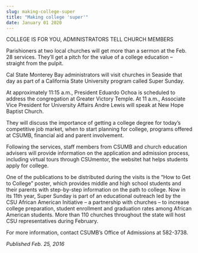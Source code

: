 ```yaml
---
slug: making-college-super
title: "Making college 'super'"
date: January 01 2020
---
```


<p>COLLEGE IS FOR YOU, ADMINISTRATORS TELL CHURCH MEMBERS
</p><p>Parishioners at two local churches will get more than a sermon at the Feb. 28 services. They’ll get a pitch for the value of a college education – straight from the pulpit.
</p><p>Cal State Monterey Bay administrators will visit churches in Seaside that day as part of a California State University program called Super Sunday.
</p><p>At approximately 11:15 a.m., President Eduardo Ochoa is scheduled to address the congregation at Greater Victory Temple. At 11 a.m., Associate Vice President for University Affairs Andre Lewis will speak at New Hope Baptist Church.

They will discuss the importance of getting a college degree for today’s competitive job market, when to start planning for college, programs offered at CSUMB, financial aid and parent involvement.

Following the services, staff members from CSUMB and church education advisers will provide information on the application and admission process, including virtual tours through CSUmentor, the websitet hat helps students apply for college.

One of the publications to be distributed during the visits is the “How to Get to College” poster, which provides middle and high school students and their parents with step&#45;by&#45;step information on the path to college.
Now in its 11th year, Super Sunday is part of an educational outreach led by the CSU African American Initiative – a partnership with churches – to increase college preparation, student enrollment and graduation rates among African American students. More than 110 churches throughout the state will host CSU representatives during February.

For more information, contact CSUMB’s Office of Admissions at 582&#45;3738.
</p><p><em>Published Feb. 25, 2016</em>
</p>
